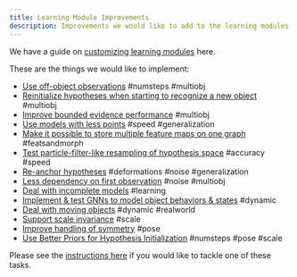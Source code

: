 ```yaml
---
title: Learning Module Improvements
description: Improvements we would like to add to the learning modules.
---
```

We have a guide on [customizing learning modules](learning-module-improvements/contributing-learning-modules) here.

These are the things we would like to implement:

- [Use off-object observations](learning-module-improvements/use-off-object-observations.md) #numsteps #multiobj
- [Reinitialize hypotheses when starting to recognize a new object](learning-module-improvements/reinitialize-hypotheses-when-starting-to-recognize-a-new-object.md) #multiobj
- [Improve bounded evidence performance](learning-module-improvements/improve-bounded-evidence-performance.md) #multiobj
- [Use models with less points](learning-module-improvements/use-models-with-fewer-points.md) #speed #generalization
- [Make it possible to store multiple feature maps on one graph](learning-module-improvements/make-it-possible-to-store-multiple-feature-maps-on-one-graph.md) #featsandmorph
- [Test particle-filter-like resampling of hypothesis space](learning-module-improvements/test-particle-filter-like-resampling-of-hypothesis-space.md) #accuracy #speed
- [Re-anchor hypotheses](learning-module-improvements/re-anchor-hypotheses.md) #deformations #noise #generalization
- [Less dependency on first observation](learning-module-improvements/less-dependency-on-first-observation.md) #noise #multiobj
- [Deal with incomplete models](learning-module-improvements/deal-with-incomplete-models.md) #learning
- [Implement & test GNNs to model object behaviors & states](learning-module-improvements/implement-test-gnns-to-model-object-behaviors-states.md) #dynamic
- [Deal with moving objects](learning-module-improvements/deal-with-moving-objects.md) #dynamic #realworld
- [Support scale invariance](learning-module-improvements/support-scale-invariance.md) #scale
- [Improve handling of symmetry](learning-module-improvements/improve-handling-of-symmetry.md) #pose
- [Use Better Priors for Hypothesis Initialization](learning-module-improvements/use-better-hypothesis-priors.md) #numsteps #pose #scale

Please see the [instructions here](project-roadmap.md#how-you-can-contribute) if you would like to tackle one of these tasks.